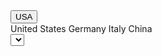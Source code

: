 <script lang="ts">
  import { Select, Dropdown, DropdownUl, DropdownLi, uiHelpers, Button } from 'svelte-5-ui-lib';
  
  let states: State[] = [
    { value: 'CA', name: 'California' },
    { value: 'TX', name: 'Texas' },
    { value: 'WH', name: 'Washinghton' },
    { value: 'FL', name: 'Florida' },
    { value: 'VG', name: 'Virginia' },
    { value: 'GE', name: 'Georgia' },
    { value: 'MI', name: 'Michigan' }
  ];

  let transitionParams = {
    y: 0,
    duration: 100,
    easing: sineIn
  };

  let dropdown = uiHelpers();
  let dropdownStatus = $state(false);
  let closeDropdown = dropdown.close;
  $effect(() => {
    // this can be done adding nav.navStatus directly to DOM element
    // without using effect
    dropdownStatus = dropdown.isOpen;
  });
</script>

<ButtonGroup class="w-full">
  <Button onclick={dropdown.toggle}>
    <Usa />
    USA
    <ChevronDownOutline class="ms-2 h-6 w-6" />
  </Button>
  <div class="relative">
    <Dropdown {dropdownStatus} {closeDropdown} params={transitionParams} class="absolute -left-[120px] top-[40px]">
      <DropdownUl>
        <DropdownLi aClass="flex items-center" href="/">
          <Usa />
          United States
        </DropdownLi>
        <DropdownLi aClass="flex items-center" href="/">
          <Germany />
          Germany
        </DropdownLi>
        <DropdownLi aClass="flex items-center" href="/">
          <Italy />
          Italy
        </DropdownLi>
        <DropdownLi aClass="flex items-center" href="/">
          <China />
          China
        </DropdownLi>
      </DropdownUl>
    </Dropdown>
  </div>
  <Select items={states} placeholder="Choose the state" class="!rounded-s-none" />
</ButtonGroup>